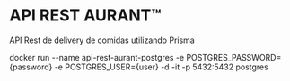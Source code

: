 # API REST AURANT™

API Rest de delivery de comidas utilizando Prisma

docker run --name api-rest-aurant-postgres -e POSTGRES_PASSWORD={password} -e POSTGRES_USER={user} -d -it -p 5432:5432 postgres
